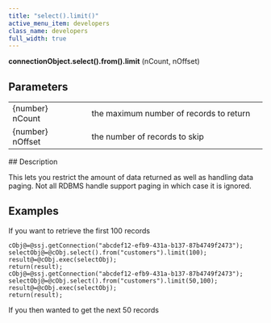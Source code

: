 ```yaml
---
title: "select().limit()"
active_menu_item: developers
class_name: developers
full_width: true
---
```



**connectionObject.select().from().limit** (nCount, nOffset)

## Parameters

<table>
<tr>
<td width="181">
{number} nCount

</td>
<td width="18">
</td>
<td width="681">
the maximum number of records to return

</td>
</tr>
<tr>
<td width="181">
{number} nOffset

</td>
<td width="18">
</td>
<td width="681">
the number of records to skip

</td>
</tr>
</table>
## Description

This lets you restrict the amount of data returned as well as handling data paging. Not all RDBMS handle support paging in which case it is ignored.

## Examples

If you want to retrieve the first 100 records

    cObj@=@ssj.getConnection("abcdef12-efb9-431a-b137-87b4749f2473");
    selectObj@=@cObj.select().from("customers").limit(100);
    result@=@cObj.exec(selectObj);
    return(result);
    cObj@=@ssj.getConnection("abcdef12-efb9-431a-b137-87b4749f2473");
    selectObj@=@cObj.select().from("customers").limit(50,100);
    result@=@cObj.exec(selectObj);
    return(result);
   

If you then wanted to get the next 50 records

